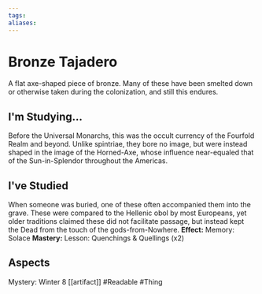 ```yaml
---
tags: 
aliases: 
---
```

# Bronze Tajadero
A flat axe-shaped piece of bronze. Many of these have been smelted down or otherwise taken during the colonization, and still this endures.
## I'm Studying...
Before the Universal Monarchs, this was the occult currency of the Fourfold Realm and beyond. Unlike spintriae, they bore no image, but were instead shaped in the image of the Horned-Axe, whose influence near-equaled that of the Sun-in-Splendor throughout the Americas.
## I've Studied
When someone was buried, one of these often accompanied them into the grave. These were compared to the Hellenic obol by most Europeans, yet older traditions claimed these did not facilitate passage, but instead kept the Dead from the touch of the gods-from-Nowhere.
**Effect:** Memory: Solace
**Mastery:** Lesson: Quenchings & Quellings (x2)
## Aspects
Mystery: Winter 8
[[artifact]]
#Readable
#Thing